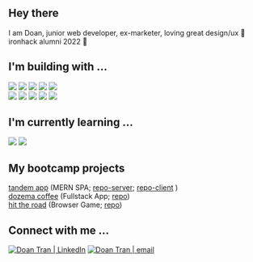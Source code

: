 ## Hey there 
I am Doan, junior web developer, ex-marketer, loving great design/ux 💜
<br/>ironhack alumni 2022 💙

## I'm building with ...
![](https://img.shields.io/badge/JavaScript-informational?style=flat&logo=JavaScript&logoColor=ColorName&color=black)
![](https://img.shields.io/badge/React.js-informational?style=flat&logo=react&logoColor=ColorName&color=black)
![](https://img.shields.io/badge/Node.js-informational?style=flat&logo=Node.js&logoColor=ColorName&color=black)
![](https://img.shields.io/badge/Express-informational?style=flat&logo=Express&logoColor=ColorName&color=black)
![](https://img.shields.io/badge/MongoDB-informational?style=flat&logo=MongoDB&logoColor=ColorName&color=black)
<br/>
![](https://img.shields.io/badge/CSS-informational?style=flat&logo=css3&logoColor=ColorName&color=black)
![](https://img.shields.io/badge/NPM-informational?style=flat&logo=npm&logoColor=ColorName&color=black)
![](https://img.shields.io/badge/Postman-informational?style=flat&logo=Postman&logoColor=ColorName&color=black)
![](https://img.shields.io/badge/heroku-informational?style=flat&logo=heroku&logoColor=ColorName&color=black)
![](https://img.shields.io/badge/Netlify-informational?style=flat&logo=Netlify&logoColor=ColorName&color=black)


## I'm currently learning ...
![](https://img.shields.io/badge/TypeScript-informational?style=flat&logo=TypeScript&logoColor=ColorName&color=black)
![](https://img.shields.io/badge/React.native-informational?style=flat&logo=react&logoColor=ColorName&color=black)


## My bootcamp projects
[tandem app](https://app-tandem.netlify.app/) (MERN SPA; [repo-server](https://github.com/Dorrrn/mern-app-server); [repo-client](https://github.com/Dorrrn/mern-app-client) )
<br/>
[dozema coffee](https://dozema-coffee.herokuapp.com/) (Fullstack App; [repo](https://github.com/dozema/dozema-coffee))
<br/> 
[hit the road](https://dorrrn.github.io/hit-the-road/) (Browser Game; [repo](https://github.com/Dorrrn/hit-the-road))

## Connect with me ...
<a href="https://www.linkedin.com/in/doant/"><img src="https://img.shields.io/badge/-LinkedIn-blue" alt="Doan Tran | LinkedIn"/></a> <a href="mailto:doan7tran@gmail.com"><img src="https://img.shields.io/badge/-e--mail-lightgray" alt="Doan Tran | email"/></a>


